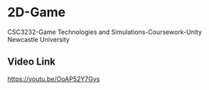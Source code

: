 # 2D-Game
CSC3232-Game Technologies and Simulations-Coursework-Unity   Newcastle University

## Video Link
https://youtu.be/OoAP52Y7Gys
